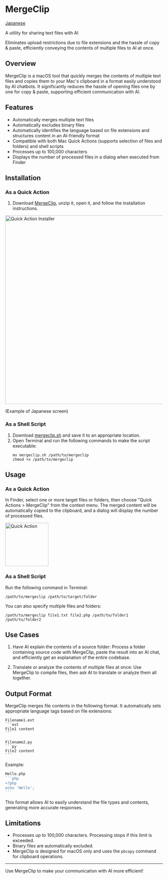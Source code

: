# MergeClip

[Japanese](README.ja.md)

A utility for sharing text files with AI

Eliminates upload restrictions due to file extensions and the hassle of copy & paste,
efficiently conveying the contents of multiple files to AI at once.

## Overview

MergeClip is a macOS tool that quickly merges the contents of multiple text files and copies them to your Mac's clipboard in a format easily understood by AI chatbots. It significantly reduces the hassle of opening files one by one for copy & paste, supporting efficient communication with AI.

## Features

- Automatically merges multiple text files
- Automatically excludes binary files
- Automatically identifies the language based on file extensions and structures content in an AI-friendly format
- Compatible with both Mac Quick Actions (supports selection of files and folders) and shell scripts
- Processes up to 100,000 characters
- Displays the number of processed files in a dialog when executed from Finder

## Installation

### As a Quick Action

1. Download [MergeClip](https://github.com/koriym/MergeClip/blob/1.x/MergeClip.zip), unzip it, open it, and follow the installation instructions.

<img width="602" alt="Quick Action Installer" src="https://github.com/koriym/MergeClip/assets/529021/40c2f991-8feb-4145-b0bf-4b6c61ba1930">

(Example of Japanese screen)

### As a Shell Script

1. Download [mergeclip.sh](https://github.com/koriym/MergeClip/blob/1.x/mergeclip.sh) and save it to an appropriate location.
2. Open Terminal and run the following commands to make the script executable:
   ```
   mv mergeclip.sh /path/to/mergeclip
   chmod +x /path/to/mergeclip
   ```

## Usage

### As a Quick Action

In Finder, select one or more target files or folders, then choose "Quick Actions > MergeClip" from the context menu. The merged content will be automatically copied to the clipboard, and a dialog will display the number of processed files.

<img width="138" alt="Quick Action" src="https://github.com/koriym/MergeClip/assets/529021/bea8eb57-c105-4504-b8ab-87d000ef3d02">

### As a Shell Script

Run the following command in Terminal:

```
/path/to/mergeclip /path/to/target/folder
```

You can also specify multiple files and folders:

```
/path/to/mergeclip file1.txt file2.php /path/to/folder1 /path/to/folder2
```

## Use Cases

1. Have AI explain the contents of a source folder:
   Process a folder containing source code with MergeClip, paste the result into an AI chat, and efficiently get an explanation of the entire codebase.

2. Translate or analyze the contents of multiple files at once:
   Use MergeClip to compile files, then ask AI to translate or analyze them all together.

## Output Format

MergeClip merges file contents in the following format. It automatically sets appropriate language tags based on file extensions:

````
Filename1.ext
```ext
File1 content
```

Filename2.py
```py
File2 content
```
````

Example:
````php
Hello.php
```php
<?php
echo 'Hello';
```
````

This format allows AI to easily understand the file types and contents, generating more accurate responses.

## Limitations

- Processes up to 100,000 characters. Processing stops if this limit is exceeded.
- Binary files are automatically excluded.
- MergeClip is designed for macOS only and uses the `pbcopy` command for clipboard operations.

---

Use MergeClip to make your communication with AI more efficient!

